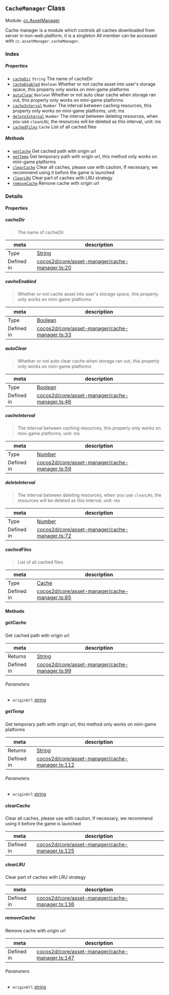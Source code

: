 ## `CacheManager` Class



Module: [cc.AssetManager](../modules/cc.AssetManager.md)


Cache manager is a module which controls all caches downloaded from server in non-web platform, it is a singleton
All member can be accessed with `cc.assetManager.cacheManager`.



### Index

##### Properties

  - [`cacheDir`](#cachedir) `String` The name of cacheDir
  - [`cacheEnabled`](#cacheenabled) `Boolean` Whether or not cache asset into user's storage space, this property only works on mini-game platforms
  - [`autoClear`](#autoclear) `Boolean` Whether or not auto clear cache when storage ran out, this property only works on mini-game platforms
  - [`cacheInterval`](#cacheinterval) `Number` The interval between caching resources, this property only works on mini-game platforms, unit: ms
  - [`deleteInterval`](#deleteinterval) `Number` The interval between deleting resources, when you use `cleanLRU`, the resources will be deleted as this interval, unit: ms
  - [`cachedFiles`](#cachedfiles) `Cache` List of all cached files



##### Methods

  - [`getCache`](#getcache) Get cached path with origin url
  - [`getTemp`](#gettemp) Get temporary path with origin url, this method only works on mini-game platforms
  - [`clearCache`](#clearcache) Clear all caches, please use with caution, If necessary, we recommend using it before the game is launched
  - [`clearLRU`](#clearlru) Clear part of caches with LRU strategy
  - [`removeCache`](#removecache) Remove cache with origin url



### Details


#### Properties


##### cacheDir

> The name of cacheDir

| meta | description |
|------|-------------|
| Type | <a href="https://developer.mozilla.org/en/JavaScript/Reference/Global_Objects/String" class="crosslink external" target="_blank">String</a> |
| Defined in | [cocos2d/core/asset-manager/cache-manager.ts:20](https://github.com/cocos-creator/engine/blob/ca662e1d8c009e4c070be6fb12c55967f9cdd6f6/cocos2d/core/asset-manager/cache-manager.ts#L20) |



##### cacheEnabled

> Whether or not cache asset into user's storage space, this property only works on mini-game platforms

| meta | description |
|------|-------------|
| Type | <a href="https://developer.mozilla.org/en/JavaScript/Reference/Global_Objects/Boolean" class="crosslink external" target="_blank">Boolean</a> |
| Defined in | [cocos2d/core/asset-manager/cache-manager.ts:33](https://github.com/cocos-creator/engine/blob/ca662e1d8c009e4c070be6fb12c55967f9cdd6f6/cocos2d/core/asset-manager/cache-manager.ts#L33) |



##### autoClear

> Whether or not auto clear cache when storage ran out, this property only works on mini-game platforms

| meta | description |
|------|-------------|
| Type | <a href="https://developer.mozilla.org/en/JavaScript/Reference/Global_Objects/Boolean" class="crosslink external" target="_blank">Boolean</a> |
| Defined in | [cocos2d/core/asset-manager/cache-manager.ts:46](https://github.com/cocos-creator/engine/blob/ca662e1d8c009e4c070be6fb12c55967f9cdd6f6/cocos2d/core/asset-manager/cache-manager.ts#L46) |



##### cacheInterval

> The interval between caching resources, this property only works on mini-game platforms, unit: ms

| meta | description |
|------|-------------|
| Type | <a href="https://developer.mozilla.org/en/JavaScript/Reference/Global_Objects/Number" class="crosslink external" target="_blank">Number</a> |
| Defined in | [cocos2d/core/asset-manager/cache-manager.ts:59](https://github.com/cocos-creator/engine/blob/ca662e1d8c009e4c070be6fb12c55967f9cdd6f6/cocos2d/core/asset-manager/cache-manager.ts#L59) |



##### deleteInterval

> The interval between deleting resources, when you use `cleanLRU`, the resources will be deleted as this interval, unit: ms

| meta | description |
|------|-------------|
| Type | <a href="https://developer.mozilla.org/en/JavaScript/Reference/Global_Objects/Number" class="crosslink external" target="_blank">Number</a> |
| Defined in | [cocos2d/core/asset-manager/cache-manager.ts:72](https://github.com/cocos-creator/engine/blob/ca662e1d8c009e4c070be6fb12c55967f9cdd6f6/cocos2d/core/asset-manager/cache-manager.ts#L72) |



##### cachedFiles

> List of all cached files

| meta | description |
|------|-------------|
| Type | <a href="../classes/Cache.html" class="crosslink">Cache</a> |
| Defined in | [cocos2d/core/asset-manager/cache-manager.ts:85](https://github.com/cocos-creator/engine/blob/ca662e1d8c009e4c070be6fb12c55967f9cdd6f6/cocos2d/core/asset-manager/cache-manager.ts#L85) |






<!-- Method Block -->
#### Methods


##### getCache

Get cached path with origin url

| meta | description |
|------|-------------|
| Returns | <a href="https://developer.mozilla.org/en/JavaScript/Reference/Global_Objects/String" class="crosslink external" target="_blank">String</a> 
| Defined in | [cocos2d/core/asset-manager/cache-manager.ts:99](https://github.com/cocos-creator/engine/blob/ca662e1d8c009e4c070be6fb12c55967f9cdd6f6/cocos2d/core/asset-manager/cache-manager.ts#L99) |

###### Parameters
- `originUrl` <a href="https://developer.mozilla.org/en/JavaScript/Reference/Global_Objects/String" class="crosslink external" target="_blank">string</a> 


##### getTemp

Get temporary path with origin url, this method only works on mini-game platforms

| meta | description |
|------|-------------|
| Returns | <a href="https://developer.mozilla.org/en/JavaScript/Reference/Global_Objects/String" class="crosslink external" target="_blank">String</a> 
| Defined in | [cocos2d/core/asset-manager/cache-manager.ts:112](https://github.com/cocos-creator/engine/blob/ca662e1d8c009e4c070be6fb12c55967f9cdd6f6/cocos2d/core/asset-manager/cache-manager.ts#L112) |

###### Parameters
- `originUrl` <a href="https://developer.mozilla.org/en/JavaScript/Reference/Global_Objects/String" class="crosslink external" target="_blank">string</a> 


##### clearCache

Clear all caches, please use with caution, If necessary, we recommend using it before the game is launched

| meta | description |
|------|-------------|
| Defined in | [cocos2d/core/asset-manager/cache-manager.ts:125](https://github.com/cocos-creator/engine/blob/ca662e1d8c009e4c070be6fb12c55967f9cdd6f6/cocos2d/core/asset-manager/cache-manager.ts#L125) |



##### clearLRU

Clear part of caches with LRU strategy

| meta | description |
|------|-------------|
| Defined in | [cocos2d/core/asset-manager/cache-manager.ts:136](https://github.com/cocos-creator/engine/blob/ca662e1d8c009e4c070be6fb12c55967f9cdd6f6/cocos2d/core/asset-manager/cache-manager.ts#L136) |



##### removeCache

Remove cache with origin url

| meta | description |
|------|-------------|
| Defined in | [cocos2d/core/asset-manager/cache-manager.ts:147](https://github.com/cocos-creator/engine/blob/ca662e1d8c009e4c070be6fb12c55967f9cdd6f6/cocos2d/core/asset-manager/cache-manager.ts#L147) |

###### Parameters
- `originUrl` <a href="https://developer.mozilla.org/en/JavaScript/Reference/Global_Objects/String" class="crosslink external" target="_blank">string</a> 



